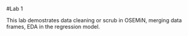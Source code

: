 #Lab 1

This lab demostrates data cleaning or scrub in OSEMiN, merging data frames, EDA in the regression model.
